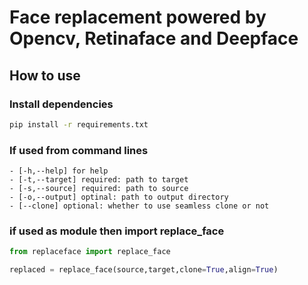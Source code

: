 # Face replacement powered by Opencv, Retinaface and Deepface

## How to use
### Install dependencies
```bash
pip install -r requirements.txt
```
### If used from command lines
    - [-h,--help] for help
    - [-t,--target] required: path to target
    - [-s,--source] required: path to source
    - [-o,--output] optinal: path to output directory
    - [--clone] optional: whether to use seamless clone or not

### if used as module then import replace_face
```python
from replaceface import replace_face

replaced = replace_face(source,target,clone=True,align=True)
```
